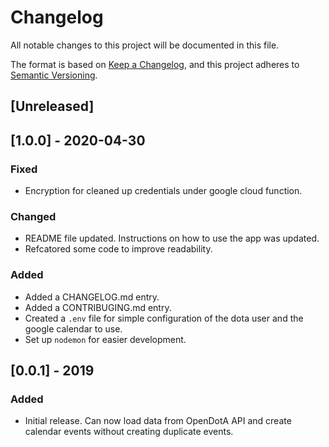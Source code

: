 # Changelog
All notable changes to this project will be documented in this file.

The format is based on [Keep a Changelog](https://keepachangelog.com/en/1.0.0/),
and this project adheres to [Semantic Versioning](https://semver.org/spec/v2.0.0.html).

## [Unreleased]

## [1.0.0] - 2020-04-30
### Fixed
- Encryption for cleaned up credentials under google cloud function.

### Changed
- README file updated. Instructions on how to use the app was updated.
- Refcatored some code to improve readability. 

### Added
- Added a CHANGELOG.md entry.
- Added a CONTRIBUGING.md entry.
- Created a `.env` file for simple configuration of the dota user and the 
    google calendar to use.
- Set up `nodemon` for easier development.


## [0.0.1] - 2019
### Added
- Initial release. Can now load data from OpenDotA API and create calendar 
    events without creating duplicate events.
